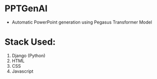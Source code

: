 ﻿# PPTGenAI
 - Automatic PowerPoint generation using Pegasus Transformer Model


# Stack Used: 
1. Django (Python)
2. HTML
3. CSS
4. Javascript

